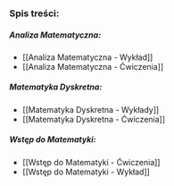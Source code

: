
### Spis treści:
##### Analiza Matematyczna:
- [[Analiza Matematyczna - Wykład]]
- [[Analiza Matematyczna - Ćwiczenia]]
##### Matematyka Dyskretna:
- [[Matematyka Dyskretna - Wykłady]]
- [[Matematyka Dyskretna - Ćwiczenia]]
##### Wstęp do Matematyki:
 - [[Wstęp do Matematyki - Ćwiczenia]]
 - [[Wstęp do Matematyki - Wykład]]